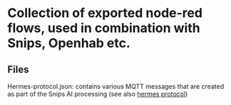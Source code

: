 # Collection of exported node-red flows, used in combination with Snips, Openhab etc.

## Files
Hermes-protocol.json: contains various MQTT messages that are created as part of the Snips AI processing (see also [hermes protocol](https://github.com/snipsco/snips-platform-documentation/wiki/6.--Miscellaneous#hermes-protocol))


